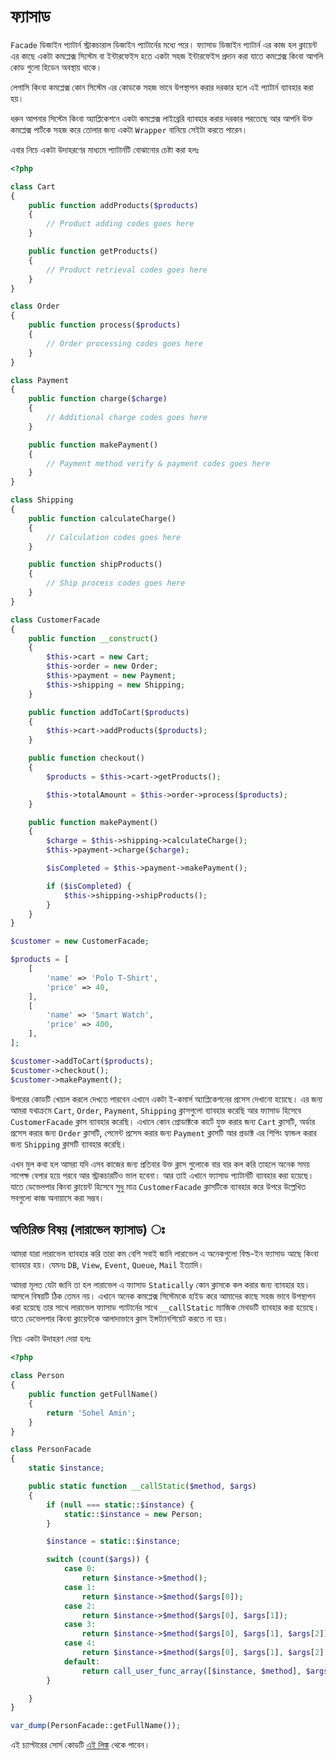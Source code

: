 # ফ্যাসাড

`Facade` ডিজাইন প্যাটার্ন স্ট্রাকচারাল ডিজাইন প্যাটার্নের মধ্যে পরে। ফ্যাসাড ডিজাইন প্যাটার্ন এর কাজ হল ক্লায়েন্ট এর কাছে একটা কমপ্লেক্স সিস্টেম বা ইন্টারফেইস হতে একটা সহজ ইন্টারফেইস প্রদান করা যাতে কমপ্লেক্স কিংবা আগলি কোড গুলো হিডেন অবস্থায় থাকে।

লেগাসি কিংবা কমপ্লেক্স কোন সিস্টেম এর কোডকে সহজ ভাবে উপস্থাপন করার দরকার হলে এই প্যাটার্ন ব্যাবহার করা হয়।

ধরুন আপনার সিস্টেম কিংবা অ্যাপ্লিকেশনে একটা কমপ্লেক্স লাইব্রেরি ব্যাবহার করার দরকার পরতেছে আর আপনি উক্ত কমপ্লেক্স পার্টকে সহজ করে তোলার জন্য একটা `Wrapper` বানিয়ে সেইটা করতে পারেন।

এবার নিচে একটা উদাহরণের মাধ্যমে প্যাটার্নটি বোঝানোর চেষ্টা করা হলঃ

```php
<?php

class Cart
{
    public function addProducts($products)
    {
        // Product adding codes goes here
    }

    public function getProducts()
    {
        // Product retrieval codes goes here
    }
}

class Order
{
    public function process($products)
    {
        // Order processing codes goes here
    }
}

class Payment
{
    public function charge($charge)
    {
        // Additional charge codes goes here
    }

    public function makePayment()
    {
        // Payment method verify & payment codes goes here
    }
}

class Shipping
{
    public function calculateCharge()
    {
        // Calculation codes goes here
    }

    public function shipProducts()
    {
        // Ship process codes goes here
    }
}

class CustomerFacade
{
    public function __construct()
    {
        $this->cart = new Cart;
        $this->order = new Order;
        $this->payment = new Payment;
        $this->shipping = new Shipping;
    }

    public function addToCart($products)
    {
        $this->cart->addProducts($products);
    }

    public function checkout()
    {
        $products = $this->cart->getProducts();

        $this->totalAmount = $this->order->process($products);
    }

    public function makePayment()
    {
        $charge = $this->shipping->calculateCharge();
        $this->payment->charge($charge);

        $isCompleted = $this->payment->makePayment();

        if ($isCompleted) {
            $this->shipping->shipProducts();
        }
    }
}

$customer = new CustomerFacade;

$products = [
    [
        'name' => 'Polo T-Shirt',
        'price' => 40,
    ],
    [
        'name' => 'Smart Watch',
        'price' => 400,
    ],
];

$customer->addToCart($products);
$customer->checkout();
$customer->makePayment();
```

উপরের কোডটি খেয়াল করলে দেখতে পারবেন এখানে একটা ই-কমার্স অ্যাপ্লিকেশনের প্রসেস দেখানো হয়েছে। এর জন্য আমরা যথাক্রমে `Cart`, `Order`, `Payment`, `Shipping` ক্লাসগুলো ব্যাবহার করেছি আর ফ্যাসাড হিসেবে `CustomerFacade` ক্লাস ব্যাবহার করেছি। এখানে কোন প্রোডাক্টকে কার্টে যুক্ত করার জন্য `Cart` ক্লাসটি, অর্ডার প্রসেস করার জন্য `Order` ক্লাসটি, পেমেন্ট প্রসেস করার জন্য `Payment` ক্লাসটি আর প্রডাক্ট এর শিপিং হ্যান্ডল করার জন্য `Shipping` ক্লাসটি ব্যাবহার করেছি।

এখন মুল কথা হল আমরা যদি এসব কাজের জন্য প্রতিবার উক্ত ক্লাস গুলোকে বার বার কল করি তাহলে অনেক সময় সাপেক্ষ বেপার হয়ে পরবে আর স্ট্রাকচারটিও ভাল হবেনা। আর তাই এখানে ফ্যাসাড প্যাটার্নটি ব্যাবহার করা হয়েছে। যাতে ডেভেলপার কিংবা ক্লায়েন্ট হিসেবে সুধু মাত্র `CustomerFacade` ক্লাসটিকে ব্যাবহার করে উপরে উল্লেখিত সবগুলো কাজ অনায়াসে করা সম্ভব।

## অতিরিক্ত বিষয় \(লারাভেল ফ্যাসাড\) ঃ

আমরা যারা লারাভেল ব্যাবহার করি তারা কম বেশি সবাই জানি লারাভেল এ অনেকগুলো বিল্ড-ইন ফ্যাসাড আছে কিংবা ব্যাবহার হয়। যেমনঃ `DB`, `View`, `Event`, `Queue`, `Mail` ইত্যাদি।

আমরা মূলত যেটা জানি তা হল লারাভেল এ ফ্যাসাড `Statically` কোন ক্লাসকে কল করার জন্য ব্যাবহার হয়। আসলে বিষয়টি ঠিক তেমন নয়। এখানে অনেক কমপ্লেক্স সিস্টেমকে হাইড করে আমাদের কাছে সহজ ভাবে উপস্থাপন করা হয়েছে তার সাথে লারাভেল ফ্যাসাড প্যাটার্নের সাথে `__callStatic` ম্যাজিক মেথডটি ব্যাবহার করা হয়েছে। যাতে ডেভেলপার কিংবা ক্লায়েন্টকে আলাদাভাবে ক্লাস ইন্সট্যানশিয়েট করতে না হয়।

নিচে একটা উদাহরণ দেয়া হলঃ

```php
<?php

class Person
{
    public function getFullName()
    {
        return 'Sohel Amin';
    }
}

class PersonFacade
{
    static $instance;

    public static function __callStatic($method, $args)
    {
        if (null === static::$instance) {
            static::$instance = new Person;
        }

        $instance = static::$instance;

        switch (count($args)) {
            case 0:
                return $instance->$method();
            case 1:
                return $instance->$method($args[0]);
            case 2:
                return $instance->$method($args[0], $args[1]);
            case 3:
                return $instance->$method($args[0], $args[1], $args[2]);
            case 4:
                return $instance->$method($args[0], $args[1], $args[2], $args[3]);
            default:
                return call_user_func_array([$instance, $method], $args);
        }

    }
}

var_dump(PersonFacade::getFullName());
```

এই চ্যাপ্টারের সোর্স কোডটি [এই লিঙ্ক](https://github.com/sohelamin/php-design-patterns) থেকে পাবেন।

